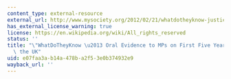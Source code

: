 ```yaml
---
content_type: external-resource
external_url: http://www.mysociety.org/2012/02/21/whatdotheyknow-justice-ctte/
has_external_license_warning: true
license: https://en.wikipedia.org/wiki/All_rights_reserved
status: ''
title: "\"WhatDoTheyKnow \u2013 Oral Evidence to MPs on First Five Years of FOI in\
  \ the UK"
uid: e07faa3a-b14a-478b-a2f5-3e0b374932e9
wayback_url: ''
---
```


